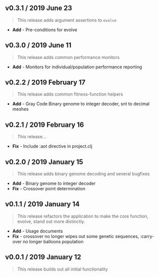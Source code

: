 ## v0.3.1 / 2019 June 23

> This release adds argument assertions to `evolve`

* **Add** - Pre-conditions for evolve

## v0.3.0 / 2019 June 11

> This release adds common performance monitors

* **Add** - Monitors for individual/population performance reporting

## v0.2.2 / 2019 February 17

> This release adds common fitness-function helpers

* **Add** - Gray Code Binary genome to integer decoder, snt to decimal meshes

## v0.2.1 / 2019 February 16

> This release...

* **Fix** - Include :aot directive in project.clj

## v0.2.0 / 2019 January 15

> This release adds binary genome decoding and several bugfixes

* **Add** - Binary genome to integer decoder
* **Fix** - Crossover point determination

## v0.1.1 / 2019 January 14

> This release refactors the application to make the core function, evolve, stand out more distinctly.

* **Add** - Usage documents
* **Fix** - crossover no longer wipes out some genetic sequences, :carry-over no longer balloons population

## v0.0.1 / 2019 January 12

> This release builds out all initial functionality
